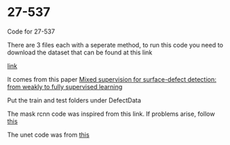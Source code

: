 # 27-537
Code for 27-537

There are 3 files each with a seperate method, to run this code you need to download the dataset that can be found at this link

[link](https://www.vicos.si/resources/kolektorsdd2/)

It comes from this paper <a href="http://prints.vicos.si/publications/385">Mixed supervision for surface-defect detection: from weakly to fully supervised learning</a>

Put the train and test folders under DefectData

The mask rcnn code was inspired from this link. If problems arise, follow [this](https://www.kaggle.com/code/ashishsingh226/pedestrian-instance-segmentation-using-maskrcnn)

The unet code was from [this](https://github.com/zhixuhao/unet)
